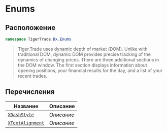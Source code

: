 
# Enums
## Расположение
```csharp    
namespace TigerTrade.Dx.Enums
```
> Tiger.Trade uses dynamic depth of market (DOM). Unlike with traditional DOM, dynamic DOM provides precise tracking of the dynamics of changing prices. There are three additional sections in the DOM window. The first section displays information about opening positions, your financial results for the day, and a list of your recent trades.


## Перечисления
| Название | Описание |
| --- | --- |
| [`XDashStyle`](./Enums/XDashStyle.cs.md) | *Описание* |
| [`XTextAlignment`](./Enums/XTextAlignment.cs.md) | *Описание* |
